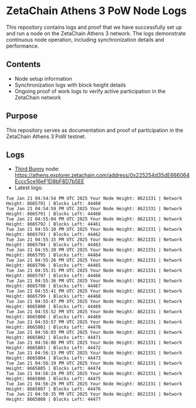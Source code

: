 # ZetaChain Athens 3 PoW Node Logs
This repository contains logs and proof that we have successfully set up and run a node on the ZetaChain Athens 3 network. The logs demonstrate continuous node operation, including synchronization details and performance.

## Contents
- Node setup information
- Synchronization logs with block height details
- Ongoing proof of work logs to verify active participation in the ZetaChain network

## Purpose
This repository serves as documentation and proof of participation in the ZetaChain Athens 3 PoW testnet.

## Logs

- [Third Bunny](https://thirdbunny.xyz/) node: https://athens.explorer.zetachain.com/address/0x225254d35dE666064Eccc5ce16eF1D8bF8D7b5EE
- Latest logs:
```
Tue Jan 21 04:54:54 PM UTC 2025 Your Node Height: 8621331 | Network Height: 8665791 | Blocks Left: 44460
Tue Jan 21 04:54:59 PM UTC 2025 Your Node Height: 8621331 | Network Height: 8665791 | Blocks Left: 44460
Tue Jan 21 04:55:04 PM UTC 2025 Your Node Height: 8621331 | Network Height: 8665792 | Blocks Left: 44461
Tue Jan 21 04:55:10 PM UTC 2025 Your Node Height: 8621331 | Network Height: 8665793 | Blocks Left: 44462
Tue Jan 21 04:55:15 PM UTC 2025 Your Node Height: 8621331 | Network Height: 8665794 | Blocks Left: 44463
Tue Jan 21 04:55:20 PM UTC 2025 Your Node Height: 8621331 | Network Height: 8665795 | Blocks Left: 44464
Tue Jan 21 04:55:26 PM UTC 2025 Your Node Height: 8621331 | Network Height: 8665796 | Blocks Left: 44465
Tue Jan 21 04:55:31 PM UTC 2025 Your Node Height: 8621331 | Network Height: 8665797 | Blocks Left: 44466
Tue Jan 21 04:55:36 PM UTC 2025 Your Node Height: 8621331 | Network Height: 8665798 | Blocks Left: 44467
Tue Jan 21 04:55:41 PM UTC 2025 Your Node Height: 8621331 | Network Height: 8665799 | Blocks Left: 44468
Tue Jan 21 04:55:47 PM UTC 2025 Your Node Height: 8621331 | Network Height: 8665800 | Blocks Left: 44469
Tue Jan 21 04:55:52 PM UTC 2025 Your Node Height: 8621331 | Network Height: 8665800 | Blocks Left: 44469
Tue Jan 21 04:55:57 PM UTC 2025 Your Node Height: 8621331 | Network Height: 8665801 | Blocks Left: 44470
Tue Jan 21 04:56:03 PM UTC 2025 Your Node Height: 8621331 | Network Height: 8665802 | Blocks Left: 44471
Tue Jan 21 04:56:08 PM UTC 2025 Your Node Height: 8621331 | Network Height: 8665803 | Blocks Left: 44472
Tue Jan 21 04:56:13 PM UTC 2025 Your Node Height: 8621331 | Network Height: 8665804 | Blocks Left: 44473
Tue Jan 21 04:56:19 PM UTC 2025 Your Node Height: 8621331 | Network Height: 8665805 | Blocks Left: 44474
Tue Jan 21 04:56:24 PM UTC 2025 Your Node Height: 8621331 | Network Height: 8665806 | Blocks Left: 44475
Tue Jan 21 04:56:29 PM UTC 2025 Your Node Height: 8621331 | Network Height: 8665807 | Blocks Left: 44476
Tue Jan 21 04:56:35 PM UTC 2025 Your Node Height: 8621331 | Network Height: 8665808 | Blocks Left: 44477
```
